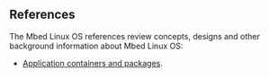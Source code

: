 ## References

The Mbed Linux OS references review concepts, designs and other background information about Mbed Linux OS:

* [Application containers and packages](../references/application-containers-and-packages.html).

